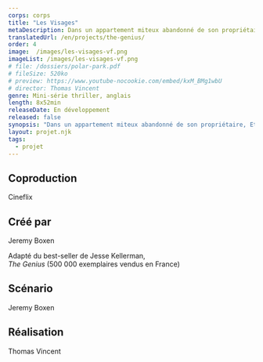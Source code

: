 ```yaml
---
corps: corps
title: "Les Visages"
metaDescription: Dans un appartement miteux abandonné de son propriétaire, Ethan Muller, un galeriste new-yorkais, découvre la plus grande œuvre d’art jamais créée.
translatedUrl: /en/projects/the-genius/
order: 4
image:  /images/les-visages-vf.png
imageList: /images/les-visages-vf.png
# file: /dossiers/polar-park.pdf
# fileSize: 520ko
# preview: https://www.youtube-nocookie.com/embed/kxM_BMg1wbU
# director: Thomas Vincent
genre: Mini-série thriller, anglais​
length: 8x52min
releaseDate: En développement
released: false
synopsis: "Dans un appartement miteux abandonné de son propriétaire, Ethan Muller, un galeriste new-yorkais, découvre la plus grande œuvre d’art jamais créée. Décidant d’exposer ces étranges dessins mêlant d’innocents portraits d’enfants sur fond de décor torturé, le succès est immédiat, on crie au génie. Jusqu’au jour où un policier à la retraite croit reconnaître certains visages : ceux d’enfants victimes de meurtres non résolus d’il y a plus de trente ans."
layout: projet.njk
tags:
  - projet
---
```


<div class="grid-col">

## Coproduction
Cineflix
  
## Créé par
Jeremy Boxen

Adapté du best-seller de Jesse Kellerman,<br>_The Genius_ (500 000 exemplaires vendus en France​)​

## Scénario
Jeremy Boxen 
 
## Réalisation
Thomas Vincent

</div>


<div class="grid-col">

</div>